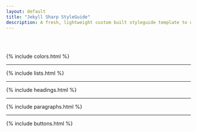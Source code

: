 ```yaml
---
layout: default
title: "Jekyll Sharp StyleGuide"
description: A fresh, lightweight custom built styleguide template to use with Jekyll sites. Just download or clone from the github repo and start building your site upon it.
---
```


<br><br>

{% include colors.html %}

---

{% include lists.html %}

---

{% include headings.html %}

---

{% include paragraphs.html %}

---

{% include buttons.html %}

<br><br>
<br><br>
